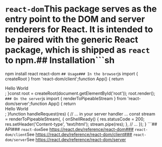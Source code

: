 # `react-dom`This package serves as the entry point to the DOM and server renderers for React. It is intended to be paired with the generic React package, which is shipped as `react` to npm.## Installation```sh
npm install react react-dom
```## Usage### In the browser```js
import { createRoot } from 'react-dom/client';function App() {
  return <div>Hello World</div>;
}const root = createRoot(document.getElementById('root'));
root.render(<App />);
```### On the server```js
import { renderToPipeableStream } from 'react-dom/server';function App() {
  return <div>Hello World</div>;
}function handleRequest(res) {
  // ... in your server handler ...
  const stream = renderToPipeableStream(<App />, {
onShellReady() {
res.statusCode = 200;
res.setHeader('Content-type', 'text/html');
stream.pipe(res);
},
// ...
  });
}
```## API### `react-dom`See https://react.dev/reference/react-dom### `react-dom/client`See https://react.dev/reference/react-dom/client### `react-dom/server`See https://react.dev/reference/react-dom/server
